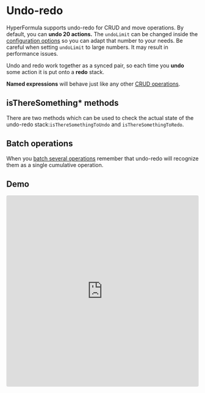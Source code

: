# Undo-redo

HyperFormula supports undo-redo for CRUD and move operations.
By default, you can **undo 20 actions.** The `undoLimit` can be changed
inside the [configuration options](configuration-options.md) so you
can adapt that number to your needs. Be careful when setting
`undoLimit` to large numbers. It may result in performance issues.
  
Undo and redo work together as a synced pair, so each time you
**undo** some action it is put onto a **redo** stack.

**Named expressions** will behave just like any other
[CRUD operations](basic-operations).

## isThereSomething* methods

There are two methods which can be used to check the actual state
of the undo-redo stack:`isThereSomethingToUndo` and
`isThereSomethingToRedo`.

## Batch operations

When you [batch several operations](batch-operations.md) remember
that undo-redo will recognize them as a single cumulative operation.

## Demo

<iframe
     src="https://codesandbox.io/embed/github/handsontable/hyperformula-demos/tree/0.1.x/undo-redo?autoresize=1&fontsize=11&hidenavigation=1&theme=light&view=preview"
     style="width:100%; height:500px; border:0; border-radius: 4px; overflow:hidden;"
     title="handsontable/hyperformula-demos: undo-redo"
     allow="accelerometer; ambient-light-sensor; camera; encrypted-media; geolocation; gyroscope; hid; microphone; midi; payment; usb; vr; xr-spatial-tracking"
     sandbox="allow-autoplay allow-forms allow-modals allow-popups allow-presentation allow-same-origin allow-scripts"
   ></iframe>
